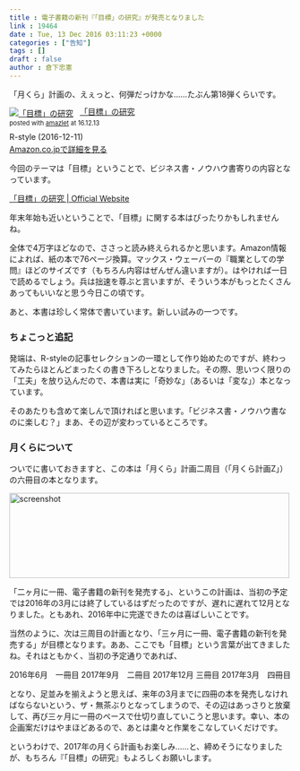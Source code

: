 ```yaml
---
title : 電子書籍の新刊『「目標」の研究』が発売となりました
link : 19464
date : Tue, 13 Dec 2016 03:11:23 +0000
categories : ["告知"]
tags : []
draft : false
author : 倉下忠憲
---
```


「月くら」計画の、えぇっと、何弾だっけかな……たぶん第18弾くらいです。

<div class="amazlet-box" style="margin-bottom:0px;"><div class="amazlet-image" style="float:left;margin:0px 12px 1px 0px;"><a href="http://www.amazon.co.jp/exec/obidos/ASIN/B01MXXFY28/rashita1000-22/ref=nosim/" name="amazletlink" target="_blank"><img src="http://ecx.images-amazon.com/images/I/410t4sR1ziL._SL160_.jpg" alt="「目標」の研究" style="border: none;" /></a></div><div class="amazlet-info" style="line-height:120%; margin-bottom: 10px"><div class="amazlet-name" style="margin-bottom:10px;line-height:120%"><a href="http://www.amazon.co.jp/exec/obidos/ASIN/B01MXXFY28/rashita1000-22/ref=nosim/" name="amazletlink" target="_blank">「目標」の研究</a><div class="amazlet-powered-date" style="font-size:80%;margin-top:5px;line-height:120%">posted with <a href="http://www.amazlet.com/" title="amazlet" target="_blank">amazlet</a> at 16.12.13</div></div><div class="amazlet-detail">R-style (2016-12-11)<br /></div><div class="amazlet-sub-info" style="float: left;"><div class="amazlet-link" style="margin-top: 5px"><a href="http://www.amazon.co.jp/exec/obidos/ASIN/B01MXXFY28/rashita1000-22/ref=nosim/" name="amazletlink" target="_blank">Amazon.co.jpで詳細を見る</a></div></div></div><div class="amazlet-footer" style="clear: left"></div></div>

今回のテーマは「目標」ということで、ビジネス書・ノウハウ書寄りの内容となっています。

<a href="http://styudyforgaol.tumblr.com/">「目標」の研究 | Official Website</a>

年末年始も近いということで、「目標」に関する本はぴったりかもしれませんね。

全体で4万字ほどなので、ささっと読み終えられるかと思います。Amazon情報によれば、紙の本で76ページ換算。マックス・ウェーバーの『職業としての学問』ほどのサイズです（もちろん内容はぜんぜん違いますが）。はやければ一日で読めるでしょう。兵は拙速を尊ぶと言いますが、そういう本がもっとたくさんあってもいいなと思う今日この頃です。

あと、本書は珍しく常体で書いています。新しい試みの一つです。

<h3>ちょこっと追記</h3>

発端は、R-styleの記事セレクションの一環として作り始めたのですが、終わってみたらほとんどまったくの書き下ろしとなりました。その際、思いつく限りの「工夫」を放り込んだので、本書は実に「奇妙な」（あるいは「変な」）本となっています。

そのあたりも含めて楽しんで頂ければと思います。「ビジネス書・ノウハウ書なのに楽しむ？」まあ、その辺が変わっているところです。

<h3>月くらについて</h3>

ついでに書いておきますと、この本は「月くら」計画二周目（「月くら計画Z」）の六冊目の本となります。

<a href="https://rashita.net/blog/?attachment_id=19467" rel="attachment wp-att-19467"><img src="https://rashita.net/blog/wp-content/uploads/2016/12/screenshot6-500x152.png" alt="screenshot" width="500" height="152" class="alignnone size-medium wp-image-19467" /></a>

「二ヶ月に一冊、電子書籍の新刊を発売する」、というこの計画は、当初の予定では2016年の3月には終了しているはずだったのですが、遅れに遅れて12月となりました。ともあれ、2016年中に完遂できたのは喜ばしいことです。

当然のように、次は三周目の計画となり、「三ヶ月に一冊、電子書籍の新刊を発売する」が目標となります。ああ、ここでも「目標」という言葉が出てきましたね。それはともかく、当初の予定通りであれば、

2016年6月　一冊目
2017年9月　二冊目
2017年12月 三冊目
2017年3月　四冊目

となり、足並みを揃えようと思えば、来年の3月までに四冊の本を発売しなければならないという、ザ・無茶ぶりとなってしまうので、その辺はあっさりと放棄して、再び三ヶ月に一冊のペースで仕切り直していこうと思います。幸い、本の企画案だけはやまほどあるので、あとは粛々と作業をこなしていくだけです。

というわけで、2017年の月くら計画もお楽しみ……と、締めそうになりましたが、もちろん『「目標」の研究』もよろしくお願いします。


